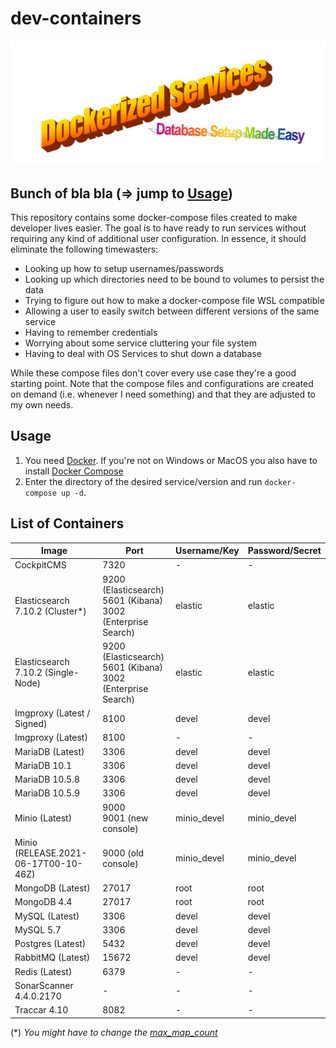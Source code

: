 # dev-containers

![DOCKERIZED SERVICES!](./magic.png)

## Bunch of bla bla (=> jump to [Usage](#usage))

This repository contains some docker-compose files created to make developer lives easier. The goal is to have ready to run services without requiring any kind of additional user configuration. In essence, it should eliminate the following timewasters:

- Looking up how to setup usernames/passwords
- Looking up which directories need to be bound to volumes to persist the data
- Trying to figure out how to make a docker-compose file WSL compatible
- Allowing a user to easily switch between different versions of the same service
- Having to remember credentials
- Worrying about some service cluttering your file system
- Having to deal with OS Services to shut down a database

While these compose files don't cover every use case they're a good starting point. Note that the compose files and configurations are created on demand (i.e. whenever I need something) and that they are adjusted to my own needs.

## Usage

1. You need [Docker](https://docker.com). If you're not on Windows or MacOS you also have to install [Docker Compose](https://docs.docker.com/compose/install/)
2. Enter the directory of the desired service/version and run `docker-compose up -d`.

## List of Containers

| Image                                | Port                                                                  | Username/Key | Password/Secret |
| ------------------------------------ | --------------------------------------------------------------------- | ------------ | --------------- |
| CockpitCMS                           | 7320                                                                  | -            | -               |
| Elasticsearch 7.10.2 (Cluster\*)     | 9200 (Elasticsearch)<br />5601 (Kibana)<br />3002 (Enterprise Search) | elastic      | elastic         |
| Elasticsearch 7.10.2 (Single-Node)   | 9200 (Elasticsearch)<br />5601 (Kibana)<br />3002 (Enterprise Search) | elastic      | elastic         |
| Imgproxy (Latest / Signed)           | 8100                                                                  | devel        | devel           |
| Imgproxy (Latest)                    | 8100                                                                  | -            | -               |
| MariaDB (Latest)                     | 3306                                                                  | devel        | devel           |
| MariaDB 10.1                         | 3306                                                                  | devel        | devel           |
| MariaDB 10.5.8                       | 3306                                                                  | devel        | devel           |
| MariaDB 10.5.9                       | 3306                                                                  | devel        | devel           |
| Minio (Latest)                       | 9000<br />9001 (new console)                                          | minio_devel  | minio_devel     |
| Minio (RELEASE.2021-06-17T00-10-46Z) | 9000 (old console)                                                    | minio_devel  | minio_devel     |
| MongoDB (Latest)                     | 27017                                                                 | root         | root            |
| MongoDB 4.4                          | 27017                                                                 | root         | root            |
| MySQL (Latest)                       | 3306                                                                  | devel        | devel           |
| MySQL 5.7                            | 3306                                                                  | devel        | devel           |
| Postgres (Latest)                    | 5432                                                                  | devel        | devel           |
| RabbitMQ (Latest)                    | 15672                                                                 | devel        | devel           |
| Redis (Latest)                       | 6379                                                                  | -            | -               |
| SonarScanner 4.4.0.2170              | -                                                                     | -            | -               |
| Traccar 4.10                         | 8082                                                                  | -            | -               |

(\*) _You might have to change the [max_map_count](https://www.elastic.co/guide/en/elasticsearch/reference/current/docker.html#docker-prod-prerequisites)_

